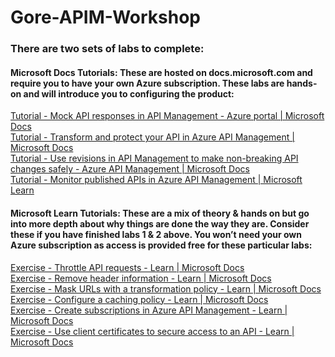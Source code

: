 # Gore-APIM-Workshop

### There are two sets of labs to complete:
#### Microsoft Docs Tutorials: These are hosted on docs.microsoft.com and require you to have your own Azure subscription. These labs are hands-on and will introduce you to configuring the product:
<a href="https://learn.microsoft.com/en-us/azure/api-management/mock-api-responses?tabs=azure-portal">Tutorial - Mock API responses in API Management - Azure portal | Microsoft Docs</a><br>
<a href="https://learn.microsoft.com/en-us/azure/api-management/transform-api">Tutorial - Transform and protect your API in Azure API Management | Microsoft Docs</a><br>
<a href="https://learn.microsoft.com/en-us/azure/api-management/api-management-get-started-revise-api?tabs=azure-portal">Tutorial - Use revisions in API Management to make non-breaking API changes safely - Azure API Management | Microsoft Docs</a><br>
<a href="https://learn.microsoft.com/en-us/azure/api-management/api-management-howto-use-azure-monitor">Tutorial - Monitor published APIs in Azure API Management | Microsoft Learn</a><br>

#### Microsoft Learn Tutorials: These are a mix of theory & hands on but go into more depth about why things are done the way they are. Consider these if you have finished labs 1 & 2 above. You won’t need your own Azure subscription as access is provided free for these particular labs:
<a href="https://learn.microsoft.com/en-us/training/modules/protect-apis-on-api-management/7-exercise-rate-limit-policy">Exercise - Throttle API requests - Learn | Microsoft Docs</a><br>
<a href="https://learn.microsoft.com/en-us/training/modules/protect-apis-on-api-management/3-exercise-remove-header">Exercise - Remove header information - Learn | Microsoft Docs</a><br>
<a href="https://learn.microsoft.com/en-us/training/modules/protect-apis-on-api-management/5-exercise-hide-url">Exercise - Mask URLs with a transformation policy - Learn | Microsoft Docs</a><br>
<a href="https://learn.microsoft.com/en-us/training/modules/improve-api-performance-with-apim-caching-policy/5-exercise-configure-a-caching-policy">Exercise - Configure a caching policy - Learn | Microsoft Docs</a><br>
<a href="https://learn.microsoft.com/en-us/training/modules/control-authentication-with-apim/3-exercise-create-subscriptions-in-apim">Exercise - Create subscriptions in Azure API Management - Learn | Microsoft Docs</a><br>
<a href="https://learn.microsoft.com/en-us/training/modules/control-authentication-with-apim/5-exercise-secure-access-client-certs">Exercise - Use client certificates to secure access to an API - Learn | Microsoft Docs</a><br>

